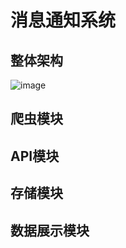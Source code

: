# 消息通知系统

## 整体架构

![image](https://upload-images.jianshu.io/upload_images/7006392-33d8b43a9e77f6b3.png?imageMogr2/auto-orient/strip|imageView2/2/w/815/format/webp)

## 爬虫模块

## API模块

## 存储模块

## 数据展示模块
